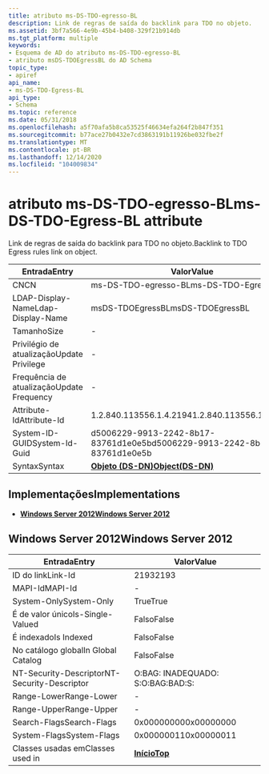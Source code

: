 ```yaml
---
title: atributo ms-DS-TDO-egresso-BL
description: Link de regras de saída do backlink para TDO no objeto.
ms.assetid: 3bf7a566-4e9b-45b4-b408-329f21b914db
ms.tgt_platform: multiple
keywords:
- Esquema de AD do atributo ms-DS-TDO-egresso-BL
- atributo msDS-TDOEgressBL do AD Schema
topic_type:
- apiref
api_name:
- ms-DS-TDO-Egress-BL
api_type:
- Schema
ms.topic: reference
ms.date: 05/31/2018
ms.openlocfilehash: a5f70afa5b8ca53525f46634efa264f2b847f351
ms.sourcegitcommit: b77ace27b0432e7cd3863191b11926be032fbe2f
ms.translationtype: MT
ms.contentlocale: pt-BR
ms.lasthandoff: 12/14/2020
ms.locfileid: "104009834"
---
```

# <a name="ms-ds-tdo-egress-bl-attribute"></a><span data-ttu-id="3db51-105">atributo ms-DS-TDO-egresso-BL</span><span class="sxs-lookup"><span data-stu-id="3db51-105">ms-DS-TDO-Egress-BL attribute</span></span>

<span data-ttu-id="3db51-106">Link de regras de saída do backlink para TDO no objeto.</span><span class="sxs-lookup"><span data-stu-id="3db51-106">Backlink to TDO Egress rules link on object.</span></span>



| <span data-ttu-id="3db51-107">Entrada</span><span class="sxs-lookup"><span data-stu-id="3db51-107">Entry</span></span> | <span data-ttu-id="3db51-108">Valor</span><span class="sxs-lookup"><span data-stu-id="3db51-108">Value</span></span> |
|-------------------|-----------------------------------------|
| <span data-ttu-id="3db51-109">CN</span><span class="sxs-lookup"><span data-stu-id="3db51-109">CN</span></span>                | <span data-ttu-id="3db51-110">ms-DS-TDO-egresso-BL</span><span class="sxs-lookup"><span data-stu-id="3db51-110">ms-DS-TDO-Egress-BL</span></span>                     |
| <span data-ttu-id="3db51-111">LDAP-Display-Name</span><span class="sxs-lookup"><span data-stu-id="3db51-111">Ldap-Display-Name</span></span> | <span data-ttu-id="3db51-112">msDS-TDOEgressBL</span><span class="sxs-lookup"><span data-stu-id="3db51-112">msDS-TDOEgressBL</span></span>                        |
| <span data-ttu-id="3db51-113">Tamanho</span><span class="sxs-lookup"><span data-stu-id="3db51-113">Size</span></span>              | \-                                      |
| <span data-ttu-id="3db51-114">Privilégio de atualização</span><span class="sxs-lookup"><span data-stu-id="3db51-114">Update Privilege</span></span>  | \-                                      |
| <span data-ttu-id="3db51-115">Frequência de atualização</span><span class="sxs-lookup"><span data-stu-id="3db51-115">Update Frequency</span></span>  | \-                                      |
| <span data-ttu-id="3db51-116">Attribute-Id</span><span class="sxs-lookup"><span data-stu-id="3db51-116">Attribute-Id</span></span>      | <span data-ttu-id="3db51-117">1.2.840.113556.1.4.2194</span><span class="sxs-lookup"><span data-stu-id="3db51-117">1.2.840.113556.1.4.2194</span></span>                 |
| <span data-ttu-id="3db51-118">System-ID-GUID</span><span class="sxs-lookup"><span data-stu-id="3db51-118">System-Id-Guid</span></span>    | <span data-ttu-id="3db51-119">d5006229-9913-2242-8b17-83761d1e0e5b</span><span class="sxs-lookup"><span data-stu-id="3db51-119">d5006229-9913-2242-8b17-83761d1e0e5b</span></span>    |
| <span data-ttu-id="3db51-120">Syntax</span><span class="sxs-lookup"><span data-stu-id="3db51-120">Syntax</span></span>            | [<span data-ttu-id="3db51-121">**Objeto (DS-DN)**</span><span class="sxs-lookup"><span data-stu-id="3db51-121">**Object(DS-DN)**</span></span>](s-object-ds-dn.md) |



## <a name="implementations"></a><span data-ttu-id="3db51-122">Implementações</span><span class="sxs-lookup"><span data-stu-id="3db51-122">Implementations</span></span>

-   [<span data-ttu-id="3db51-123">**Windows Server 2012**</span><span class="sxs-lookup"><span data-stu-id="3db51-123">**Windows Server 2012**</span></span>](#windows-server-2012)

## <a name="windows-server-2012"></a><span data-ttu-id="3db51-124">Windows Server 2012</span><span class="sxs-lookup"><span data-stu-id="3db51-124">Windows Server 2012</span></span>



| <span data-ttu-id="3db51-125">Entrada</span><span class="sxs-lookup"><span data-stu-id="3db51-125">Entry</span></span> | <span data-ttu-id="3db51-126">Valor</span><span class="sxs-lookup"><span data-stu-id="3db51-126">Value</span></span> |
|------------------------|---------------------------------|
| <span data-ttu-id="3db51-127">ID do link</span><span class="sxs-lookup"><span data-stu-id="3db51-127">Link-Id</span></span>                | <span data-ttu-id="3db51-128">2193</span><span class="sxs-lookup"><span data-stu-id="3db51-128">2193</span></span>                            |
| <span data-ttu-id="3db51-129">MAPI-Id</span><span class="sxs-lookup"><span data-stu-id="3db51-129">MAPI-Id</span></span>                | \-                              |
| <span data-ttu-id="3db51-130">System-Only</span><span class="sxs-lookup"><span data-stu-id="3db51-130">System-Only</span></span>            | <span data-ttu-id="3db51-131">True</span><span class="sxs-lookup"><span data-stu-id="3db51-131">True</span></span>                            |
| <span data-ttu-id="3db51-132">É de valor único</span><span class="sxs-lookup"><span data-stu-id="3db51-132">Is-Single-Valued</span></span>       | <span data-ttu-id="3db51-133">Falso</span><span class="sxs-lookup"><span data-stu-id="3db51-133">False</span></span>                           |
| <span data-ttu-id="3db51-134">É indexado</span><span class="sxs-lookup"><span data-stu-id="3db51-134">Is Indexed</span></span>             | <span data-ttu-id="3db51-135">Falso</span><span class="sxs-lookup"><span data-stu-id="3db51-135">False</span></span>                           |
| <span data-ttu-id="3db51-136">No catálogo global</span><span class="sxs-lookup"><span data-stu-id="3db51-136">In Global Catalog</span></span>      | <span data-ttu-id="3db51-137">Falso</span><span class="sxs-lookup"><span data-stu-id="3db51-137">False</span></span>                           |
| <span data-ttu-id="3db51-138">NT-Security-Descriptor</span><span class="sxs-lookup"><span data-stu-id="3db51-138">NT-Security-Descriptor</span></span> | <span data-ttu-id="3db51-139">O:BAG: INADEQUADO: S:</span><span class="sxs-lookup"><span data-stu-id="3db51-139">O:BAG:BAD:S:</span></span>                    |
| <span data-ttu-id="3db51-140">Range-Lower</span><span class="sxs-lookup"><span data-stu-id="3db51-140">Range-Lower</span></span>            | \-                              |
| <span data-ttu-id="3db51-141">Range-Upper</span><span class="sxs-lookup"><span data-stu-id="3db51-141">Range-Upper</span></span>            | \-                              |
| <span data-ttu-id="3db51-142">Search-Flags</span><span class="sxs-lookup"><span data-stu-id="3db51-142">Search-Flags</span></span>           | <span data-ttu-id="3db51-143">0x00000000</span><span class="sxs-lookup"><span data-stu-id="3db51-143">0x00000000</span></span>                      |
| <span data-ttu-id="3db51-144">System-Flags</span><span class="sxs-lookup"><span data-stu-id="3db51-144">System-Flags</span></span>           | <span data-ttu-id="3db51-145">0x00000011</span><span class="sxs-lookup"><span data-stu-id="3db51-145">0x00000011</span></span>                      |
| <span data-ttu-id="3db51-146">Classes usadas em</span><span class="sxs-lookup"><span data-stu-id="3db51-146">Classes used in</span></span>        | [<span data-ttu-id="3db51-147">**Início**</span><span class="sxs-lookup"><span data-stu-id="3db51-147">**Top**</span></span>](c-top.md)<br/> |



 

 





